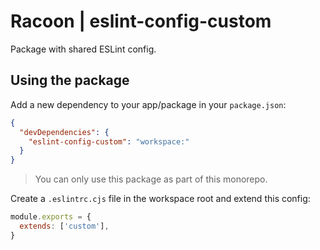 # Racoon | eslint-config-custom

Package with shared ESLint config.

## Using the package

Add a new dependency to your app/package in your `package.json`:

```json
{
  "devDependencies": {
    "eslint-config-custom": "workspace:"
  }
}
```

> You can only use this package as part of this monorepo.

Create a `.eslintrc.cjs` file in the workspace root and extend this config:

```js
module.exports = {
  extends: ['custom'],
}
```
